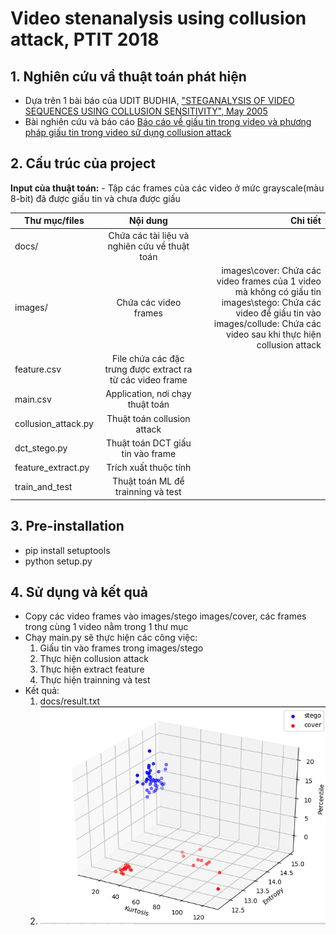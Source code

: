 # **Video stenanalysis using collusion attack, PTIT 2018**
## 1. Nghiên cứu vầ thuật toán phát hiện
- Dựa trên 1 bài báo của UDIT BUDHIA, ["STEGANALYSIS OF VIDEO SEQUENCES USING COLLUSION SENSITIVITY", May 2005](docs/video_steganalysis.pdf)
- Bài nghiên cứu và báo cáo [Báo cáo về giấu tin trong video và phương pháp giấu tin trong video sử dụng collusion attack](docs/video_steganalysis_research_PTIT.docx)
## 2. Cấu trúc của project
**Input của thuật toán:**
    - Tập các frames của các video ở mức grayscale(màu 8-bit) đã được giấu tin và chưa được giấu 


| Thư mục/files        | Nội dung           | Chi tiết  |
| ------------- |:-------------:| -----:|
|   docs/        |Chứa các tài liệu và nghiên cứu về thuật toán|
| images/      | Chứa các video frames |images\cover: Chứa các video frames của 1 video mà không có giấu tin<br />images\stego: Chứa các video để giấu tin vào<br/>images/collude: Chứa các video sau khi thực hiện collusion attack<br/>
| feature.csv    | File chứa các đặc trưng được extract ra từ các video frame    |    |
| main.csv | Application, nơi chạy thuật toán       |     |
| collusion_attack.py| Thuật toán collusion attack | |
|dct_stego.py| Thuật toán DCT giấu tin vào frame|
|feature_extract.py| Trích xuất thuộc tính|
|train_and_test| Thuật toán ML để trainning và test| 
## 3. Pre-installation
- pip install setuptools
- python setup.py
## 4. Sử dụng và kết quả
- Copy các video frames vào images/stego images/cover, các frames trong cùng 1 video nằm trong 1 thư mục
- Chạy main.py sẽ thực hiện các công việc: 
    1. Giấu tin vào frames trong images/stego
    2. Thực hiện collusion attack 
    3. Thực hiện extract feature
    4. Thực hiện trainning và test
- Kết quả:
    1. docs/result.txt
    2. ![histogram](docs/result_samples.png)
    
